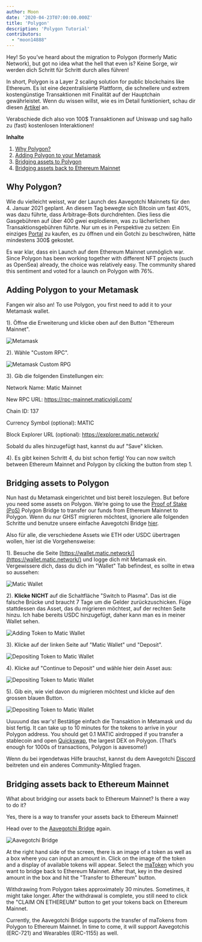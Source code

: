 ```yaml
---
author: Moon
date: '2020-04-23T07:00:00.000Z'
title: 'Polygon'
description: 'Polygon Tutorial'
contributors:
  - "moon14888"
---
```


Hey! So you’ve heard about the migration to Polygon (formerly Matic Network), but got no idea what the hell that even is? Keine Sorge, wir werden dich Schritt für Schritt durch alles führen!

In short, Polygon is a Layer 2 scaling solution for public blockchains like Ethereum. Es ist eine dezentralisierte Plattform, die schnellere und extrem kostengünstige Transaktionen mit Finalität auf der Hauptchain gewährleistet. Wenn du wissen willst, wie es im Detail funktioniert, schau dir diesen [Artikel](https://medium.com/matic-network/what-is-matic-network-466a2c493ae1) an.

Verabschiede dich also von 100$ Transaktionen auf Uniswap und sag hallo zu (fast) kostenlosen Interaktionen!

<div class="contentsBox">

**Inhalte**

<ol>
<li><a href=#why-polygon->Why Polygon?</a></li>
<li><a href=#adding-polygon-to-your-metamask>Adding Polygon to your Metamask</a></li>
<li><a href=#bridging-assets-to-polygon>Bridging assets to Polygon</a></li>
<li><a href=#bridging-assets-back-to-ethereum-mainnet>Bridging assets back to Ethereum Mainnet</a></li>
</ol>

</div>

## Why Polygon?

Wie du vielleicht weisst, war der Launch des Aavegotchi Mainnets für den 4. Januar 2021 geplant. An diesem Tag bewegte sich Bitcoin um fast 40%, was dazu führte, dass Arbitrage-Bots durchdrehten. Dies liess die Gasgebühren auf über 400 gwei explodieren, was zu lächerlichen Transaktionsgebühren führte. Nur um es in Perspektive zu setzen: Ein einziges [Portal](/portals) zu kaufen, es zu öffnen und ein Gotchi zu beschwören, hätte mindestens 300$ gekostet.

Es war klar, dass ein Launch auf dem Ethereum Mainnet unmöglich war. Since Polygon has been working together with different NFT projects (such as OpenSea) already, the choice was relatively easy. The community shared this sentiment and voted for a launch on Polygon with 76%.

## Adding Polygon to your Metamask

Fangen wir also an! To use Polygon, you first need to add it to your Metamask wallet.

1). Öffne die Erweiterung und klicke oben auf den Button "Ethereum Mainnet".

<img class = "bodyImage" src = "/polygon/metamask.png" alt = "Metamask" />

2). Wähle "Custom RPC".

<img class = "bodyImage" src = "/polygon/metamask-custom-RPC.png" alt = "Metamask Custom RPG" />

3). Gib die folgenden Einstellungen ein:

Network Name: Matic Mainnet

New RPC URL: https://rpc-mainnet.maticvigil.com/

Chain ID: 137

Currency Symbol (optional): MATIC

Block Explorer URL (optional): https://explorer.matic.network/

Sobald du alles hinzugefügt hast, kannst du auf "Save" klicken.

4). Es gibt keinen Schritt 4, du bist schon fertig! You can now switch between Ethereum Mainnet and Polygon by clicking the button from step 1.

## Bridging assets to Polygon
Nun hast du Metamask eingerichtet und bist bereit loszulegen. But before you need some assets on Polygon. We’re going to use the [Proof of Stake (PoS)](/glossary#proof-of-stake) Polygon Bridge to transfer our funds from Ethereum Mainnet to Polygon. Wenn du nur GHST migrieren möchtest, ignoriere alle folgenden Schritte und benutze unsere einfache Aavegotchi Bridge [hier](https://aavegotchi.com/bridge).

Also für alle, die verschiedene Assets wie ETH oder USDC übertragen wollen, hier ist die Vorgehensweise:

1). Besuche die Seite [https://wallet.matic.network/](https://wallet.matic.network/) und logge dich mit Metamask ein. Vergewissere dich, dass du dich im "Wallet" Tab befindest, es sollte in etwa so aussehen:

<img class = "bodyImage" src = "/polygon/matic-wallet.png" alt = "Matic Wallet" />

2). **Klicke NICHT** auf die Schaltfläche "Switch to Plasma". Das ist die falsche Brücke und braucht 7 Tage um die Gelder zurückzuschicken. Füge stattdessen das Asset, das du migrieren möchtest, auf der rechten Seite hinzu. Ich habe bereits USDC hinzugefügt, daher kann man es in meiner Wallet sehen.

<img class = "bodyImage" src = "/polygon/matic-wallet-add-token.png" alt = "Adding Token to Matic Wallet" />

3). Klicke auf der linken Seite auf "Matic Wallet" und "Deposit".

<img class = "bodyImage" src = "/polygon/matic-wallet-deposit.png" alt = "Depositing Token to Matic Wallet" />

4). Klicke auf "Continue to Deposit" und wähle hier dein Asset aus:

<img class = "bodyImage" src = "/polygon/matic-wallet-deposit2.png" alt = "Depositing Token to Matic Wallet" />

5). Gib ein, wie viel davon du migrieren möchtest und klicke auf den grossen blauen Button.

<img class = "bodyImage" src = "/polygon/matic-wallet-deposit3.png" alt = "Depositing Token to Matic Wallet" />

Uuuuund das war's! Bestätige einfach die Transaktion in Metamask und du bist fertig. It can take up to 10 minutes for the tokens to arrive in your Polygon address. You should get 0.1 MATIC airdropped if you transfer a stablecoin and open [Quickswap](https://quickswap.exchange/), the largest DEX on Polygon. (That’s enough for 1000s of transactions, Polygon is aavesome!)

Wenn du bei irgendetwas Hilfe brauchst, kannst du dem Aavegotchi [Discord](https://discord.com/invite/rttCTkZ) beitreten und ein anderes Community-Mitglied fragen.

## Bridging assets back to Ethereum Mainnet

What about bridging our assets back to Ethereum Mainnet? Is there a way to do it?

Yes, there is a way to transfer your assets back to Ethereum Mainnet!

Head over to the [Aavegotchi Bridge](https://aavegotchi.com/bridge) again.

<img class = "bodyImage" src = "/polygon/bridge-to-matic.png" alt = "Aavegotchi Bridge" />

At the right hand side of the screen, there is an image of a token as well as a box where you can input an amount in. Click on the image of the token and a display of available tokens will appear. Select the [maToken](/matokens) which you want to bridge back to Ethereum Mainnet. After that, key in the desired amount in the box and hit the "Transfer to Ethereum" button.

Withdrawing from Polygon takes approximately 30 minutes. Sometimes, it might take longer. After the withdrawal is complete, you still need to click the "CLAIM ON ETHEREUM" button to get your tokens back on Ethereum Mainnet.

Currently, the Aavegotchi Bridge supports the transfer of maTokens from Polygon to Ethereum Mainnet. In time to come, it will support Aavegotchis (ERC-721) and Wearables (ERC-1155) as well.